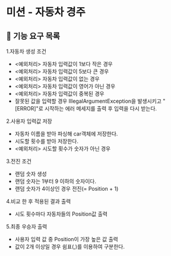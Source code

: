 # 미션 - 자동차 경주

## 🚀 기능 요구 목록

1.자동차 생성 조건

- <예외처리> 자동차 입력값이 1보다 작은 경우
- <예외처리> 자동차 입력값이 5보다 큰 경우
- <예외처리> 자동차 입력값이 없는 경우
- <예외처리> 자동차 입력값이 영어가 아닌 경우
- <예외처리> 자동차 입력값이 중복된 경우
- 잘못된 값을 입력할 경우 IllegalArgumentException을 발생시키고 "[ERROR]"로 시작하는 에러
  메세지를 출력 후 입력을 다시 받는다.

2.사용자 입력값 저장

- 자동차 이름을 받아 파싱해 car객체에 저장한다.
- 시도할 횟수를 받아 저장한다.
- <예외처리> 시도할 횟수가 숫자가 아닌 경우

3.전진 조건

- 랜덤 숫자 생성
- 랜덤 숫자는 1부터 9 이하의 숫자이다.
- 랜덤 숫자가 4이상인 경우 전진(= Position + 1)

4.비교 한 후 적용된 결과 출력

- 시도 횟수마다 자동차들의 Position값 출력

5.최종 우승자 출력

- 사용자 입력 값 중 Position이 가장 높은 값 출력
- 값이 2개 이상일 경우 쉼표(,)를 이용하여 구분한다.
